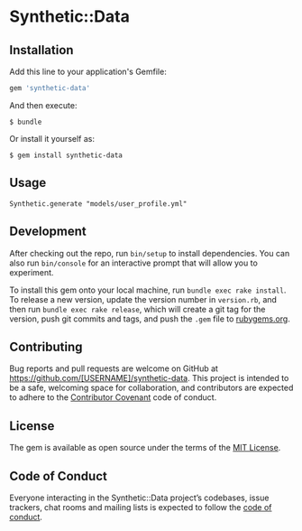 # Synthetic::Data



## Installation

Add this line to your application's Gemfile:

```ruby
gem 'synthetic-data'
```

And then execute:

    $ bundle

Or install it yourself as:

    $ gem install synthetic-data

## Usage

```
Synthetic.generate "models/user_profile.yml"
```

## Development

After checking out the repo, run `bin/setup` to install dependencies. You can also run `bin/console` for an interactive prompt that will allow you to experiment.

To install this gem onto your local machine, run `bundle exec rake install`. To release a new version, update the version number in `version.rb`, and then run `bundle exec rake release`, which will create a git tag for the version, push git commits and tags, and push the `.gem` file to [rubygems.org](https://rubygems.org).

## Contributing

Bug reports and pull requests are welcome on GitHub at https://github.com/[USERNAME]/synthetic-data. This project is intended to be a safe, welcoming space for collaboration, and contributors are expected to adhere to the [Contributor Covenant](http://contributor-covenant.org) code of conduct.

## License

The gem is available as open source under the terms of the [MIT License](https://opensource.org/licenses/MIT).

## Code of Conduct

Everyone interacting in the Synthetic::Data project’s codebases, issue trackers, chat rooms and mailing lists is expected to follow the [code of conduct](https://github.com/[USERNAME]/synthetic-data/blob/master/CODE_OF_CONDUCT.md).
